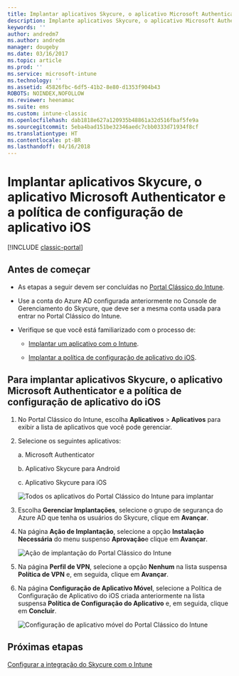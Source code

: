 ```yaml
---
title: Implantar aplicativos Skycure, o aplicativo Microsoft Authenticator e a política de configuração do iOS
description: Implante aplicativos Skycure, o aplicativo Microsoft Authenticator e a política de configuração do iOS no Portal Clássico do Intune.
keywords: ''
author: andredm7
ms.author: andredm
manager: dougeby
ms.date: 03/16/2017
ms.topic: article
ms.prod: ''
ms.service: microsoft-intune
ms.technology: ''
ms.assetid: 45826fbc-6df5-41b2-8e80-d1353f904b43
ROBOTS: NOINDEX,NOFOLLOW
ms.reviewer: heenamac
ms.suite: ems
ms.custom: intune-classic
ms.openlocfilehash: dab1818e627a120935b48861a32d516fbaf5fe9a
ms.sourcegitcommit: 5eba4bad151be32346aedc7cbb0333d71934f8cf
ms.translationtype: HT
ms.contentlocale: pt-BR
ms.lasthandoff: 04/16/2018
---
```

# <a name="deploy-skycure-apps-microsoft-authenticator-app-and-ios-app-configuration-policy"></a>Implantar aplicativos Skycure, o aplicativo Microsoft Authenticator e a política de configuração de aplicativo iOS

[!INCLUDE [classic-portal](../includes/classic-portal.md)]

## <a name="before-you-begin"></a>Antes de começar

-   As etapas a seguir devem ser concluídas no [Portal Clássico do Intune](https://manage.microsoft.com/).

-   Use a conta do Azure AD configurada anteriormente no Console de Gerenciamento do Skycure, que deve ser a mesma conta usada para entrar no Portal Clássico do Intune.

-   Verifique se que você está familiarizado com o processo de:

    -   [Implantar um aplicativo com o Intune](/intune-classic/deploy-use/deploy-apps-in-microsoft-intune).

    -   [Implantar a política de configuração de aplicativo do iOS](/intune-classic/deploy-use/configure-ios-apps-with-mobile-app-configuration-policies-in-microsoft-intune).

## <a name="to-deploy-skycure-apps-microsoft-authenticator-app-and-the-ios-app-configuration-policy"></a>Para implantar aplicativos Skycure, o aplicativo Microsoft Authenticator e a política de configuração de aplicativo do iOS

1.  No Portal Clássico do Intune, escolha **Aplicativos** &gt; **Aplicativos** para exibir a lista de aplicativos que você pode gerenciar.

2.  Selecione os seguintes aplicativos:

    a.  Microsoft Authenticator

    b.  Aplicativo Skycure para Android

    c.  Aplicativo Skycure para iOS

       ![Todos os aplicativos do Portal Clássico do Intune para implantar](../media/mtp/skycure-deploy-app-1.png)

3.  Escolha **Gerenciar Implantações**, selecione o grupo de segurança do Azure AD que tenha os usuários do Skycure, clique em **Avançar**.

4.  Na página **Ação de Implantação**, selecione a opção **Instalação Necessária** do menu suspenso **Aprovação**e clique em **Avançar**.

    ![Ação de implantação do Portal Clássico do Intune](../media/mtp/skycure-deploy-app-2.png)

5.  Na página **Perfil de VPN**, selecione a opção **Nenhum** na lista suspensa **Política de VPN** e, em seguida, clique em **Avançar**.

6.  Na página **Configuração de Aplicativo Móvel**, selecione a Política de Configuração de Aplicativo do iOS criada anteriormente na lista suspensa **Política de Configuração do Aplicativo** e, em seguida, clique em **Concluir**.

    ![Configuração de aplicativo móvel do Portal Clássico do Intune](../media/mtp/skycure-deploy-app-3.png)

## <a name="next-steps"></a>Próximas etapas

[Configurar a integração do Skycure com o Intune](/intune-classic/deploy-use/setup-the-skycure-integration-with-Intune)
